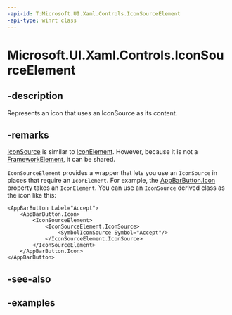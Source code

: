 ```yaml
---
-api-id: T:Microsoft.UI.Xaml.Controls.IconSourceElement
-api-type: winrt class
---
```


<!-- Class syntax.
public class IconSourceElement : IconElement, IconElement
-->

# Microsoft.UI.Xaml.Controls.IconSourceElement

## -description

Represents an icon that uses an IconSource as its content.

## -remarks

[IconSource](iconsource.md) is similar to [IconElement](iconelement.md). However, because it is not a [FrameworkElement](../microsoft.ui.xaml/frameworkelement.md), it can be shared.

`IconSourceElement` provides a wrapper that lets you use an `IconSource` in places that require an `IconElement`. For example, the [AppBarButton.Icon](appbarbutton_icon.md) property takes an `IconElement`. You can use an `IconSource` derived class as the icon like this:

```xaml
<AppBarButton Label="Accept">
    <AppBarButton.Icon>
        <IconSourceElement>
            <IconSourceElement.IconSource>
                <SymbolIconSource Symbol="Accept"/>
            </IconSourceElement.IconSource>
        </IconSourceElement>
    </AppBarButton.Icon>
</AppBarButton>
```

## -see-also

## -examples


